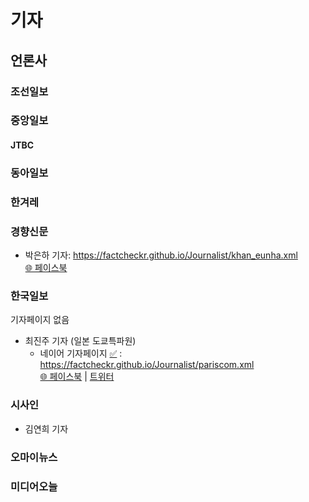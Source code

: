 # 기자

## 언론사

### 조선일보

### 중앙일보
  #### JTBC


### 동아일보

### 한겨레

### 경향신문
  - 박은하 기자: https://factcheckr.github.io/Journalist/khan_eunha.xml  
   [🌐 페이스북](https://www.facebook.com/eunha.park.9406)
### 한국일보
기자페이지 없음
  - 최진주 기자 (일본 도쿄특파원)
    - 네이어 기자페이지 [✅](https://media.naver.com/journalist/469/12963) : https://factcheckr.github.io/Journalist/pariscom.xml  
   [🌐 페이스북](https://www.facebook.com/pariscom) | [트위터](https://twitter.com/pariscom)
### 시사인
  - 김연희 기자

### 오마이뉴스

### 미디어오늘
